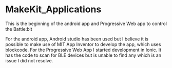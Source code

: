 # MakeKit_Applications
This is the beginning of  the android app and Progressive Web app to control the Battle:bit

For the android app, Android studio has been used but I believe it is possible to make use of MIT App Inventor to develop the app, which uses blockcode.
For the Progressive Web App I started development in Ionic. It has the code to scan for BLE devices but is unable to find any which is an issue I did not resolve.
